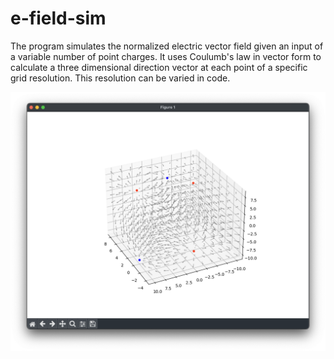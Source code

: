 # e-field-sim
The program simulates the normalized electric vector field given an input of a variable number of point charges. It uses Coulumb's law in vector form to calculate a three dimensional direction vector at each point of a specific grid resolution. This resolution can be varied in code.

![Alt Text](https://github.com/Flederossi/e-field-sim/blob/main/screen.png)
